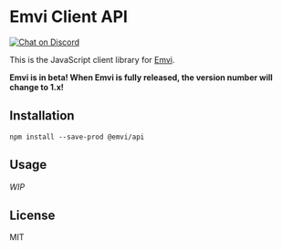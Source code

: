 # Emvi Client API

<a href="https://discord.gg/5UWdRh"><img src="https://img.shields.io/discord/739184135649886288?logo=discord" alt="Chat on Discord"></a>

This is the JavaScript client library for [Emvi](https://emvi.com/).

**Emvi is in beta! When Emvi is fully released, the version number will change to 1.x!**

## Installation

```
npm install --save-prod @emvi/api
```

## Usage

*WIP*

## License

MIT
